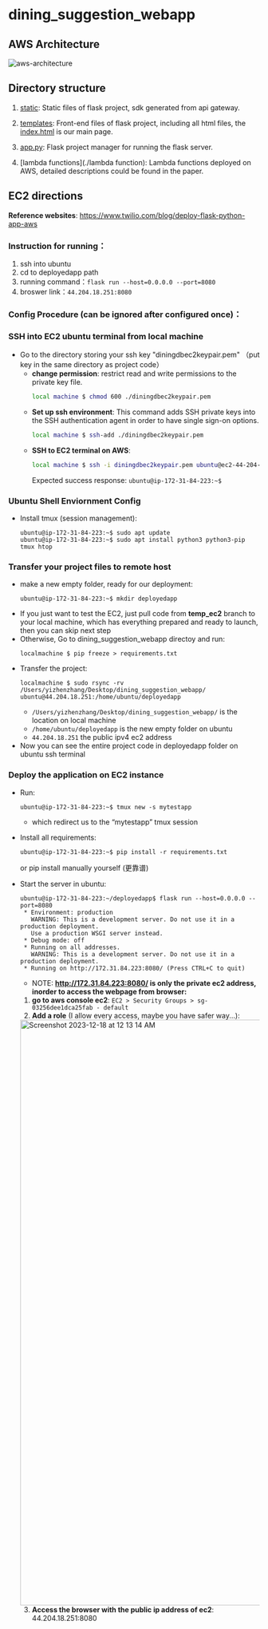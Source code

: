 # dining_suggestion_webapp

## AWS Architecture
![aws-architecture](https://github.com/xuz218/dining_suggestion_webapp/assets/88963429/10dc040b-1353-4964-b87f-02c5b28d3975)

## Directory structure
1. [static](./static):
   Static files of flask project, sdk generated from api gateway. 

2. [templates](./templates):
   Front-end files of flask project, including all html files, the [index.html](./templates/index.html) is our main page. 

3. [app.py](./app.py):
   Flask project manager for running the flask server.

4. [lambda functions](./lambda function):
   Lambda functions deployed on AWS, detailed descriptions could be found in the paper.  

## EC2 directions
**Reference websites**: https://www.twilio.com/blog/deploy-flask-python-app-aws
### Instruction for running：
1. ssh into ubuntu
2. cd to deployedapp path
3. running command：```flask run --host=0.0.0.0 --port=8080```
4. broswer link：```44.204.18.251:8080```

### Config Procedure (can be ignored after configured once)：
### SSH into EC2 ubuntu terminal from local machine
- Go to the directory storing your ssh key "diningdbec2keypair.pem" （put key in the same directory as project code）
  - **change permission**:
    restrict read and write permissions to the private key file.
    ```bash
    local machine $ chmod 600 ./diningdbec2keypair.pem
    ```
  - **Set up ssh environment**:
    This command adds SSH private keys into the SSH authentication agent in order to have single sign-on options.
    ```bash
    local machine $ ssh-add ./diningdbec2keypair.pem
    ```
  - **SSH to EC2 terminal on AWS**:
    ```bash
    local machine $ ssh -i diningdbec2keypair.pem ubuntu@ec2-44-204-18-251.compute-1.amazonaws.com
    ```
    Expected success response: ```ubuntu@ip-172-31-84-223:~$```

### Ubuntu Shell Enviornment Config
- Install tmux (session management):
  ```
  ubuntu@ip-172-31-84-223:~$ sudo apt update
  ubuntu@ip-172-31-84-223:~$ sudo apt install python3 python3-pip tmux htop
  ```

### Transfer your project files to remote host
- make a new empty folder, ready for our deployment:
  ```
  ubuntu@ip-172-31-84-223:~$ mkdir deployedapp
  ```
- If you just want to test the EC2, just pull code from **temp_ec2** branch to your local machine, which has everything prepared and ready to launch, then you can skip next step
- Otherwise, Go to dining_suggestion_webapp directoy and run:
  ```
  localmachine $ pip freeze > requirements.txt
  ```
- Transfer the project:
  ```
  localmachine $ sudo rsync -rv /Users/yizhenzhang/Desktop/dining_suggestion_webapp/ ubuntu@44.204.18.251:/home/ubuntu/deployedapp
  ```
  - ```/Users/yizhenzhang/Desktop/dining_suggestion_webapp/``` is the location on local machine
  - ```/home/ubuntu/deployedapp``` is the new empty folder on ubuntu
  - ```44.204.18.251``` the public ipv4 ec2 address
- Now you can see the entire project code in deployedapp folder on ubuntu ssh terminal

### Deploy the application on EC2 instance
- Run: 
  ```
  ubuntu@ip-172-31-84-223:~$ tmux new -s mytestapp
  ```
  - which redirect us to the “mytestapp” tmux session
 
- Install all requirements:
  ```
  ubuntu@ip-172-31-84-223:~$ pip install -r requirements.txt
  ```
  or pip install manually yourself (更靠谱)
- Start the server in ubuntu:

  ```
  ubuntu@ip-172-31-84-223:~/deployedapp$ flask run --host=0.0.0.0 --port=8080
   * Environment: production
     WARNING: This is a development server. Do not use it in a production deployment.
     Use a production WSGI server instead.
   * Debug mode: off
   * Running on all addresses.
     WARNING: This is a development server. Do not use it in a production deployment.
   * Running on http://172.31.84.223:8080/ (Press CTRL+C to quit)
  ```
  - NOTE: **http://172.31.84.223:8080/ is only the private ec2 address, inorder to access the webpage from browser:**
  1. **go to aws console ec2**:
      ```EC2 > Security Groups > sg-03256dee1dca25fab - default```
  2. **Add a role** (I allow every access, maybe you have safer way...):
    <img width="1174" alt="Screenshot 2023-12-18 at 12 13 14 AM" src="https://github.com/xuz218/dining_suggestion_webapp/assets/98562104/d5711c49-a562-4f45-a1d6-aacf3d3fb425">
    
  3. **Access the browser with the public ip address of ec2**: 44.204.18.251:8080


  

